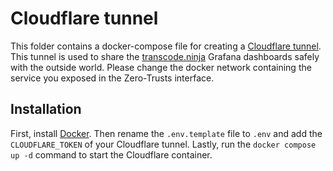 # Cloudflare tunnel

This folder contains a docker-compose file for creating a [Cloudflare tunnel](https://www.cloudflare.com/en-gb/products/tunnel/). This tunnel is used to share the [transcode.ninja](https://transcode.ninja) Grafana dashboards safely with the outside world. Please change the docker network containing the service you exposed in the Zero-Trusts interface.

## Installation

First, install [Docker](https://docs.docker.com/get-docker/). Then rename the `.env.template` file to `.env` and add the `CLOUDFLARE_TOKEN` of your Cloudflare tunnel. Lastly, run the `docker compose up -d` command to start the Cloudflare container.
